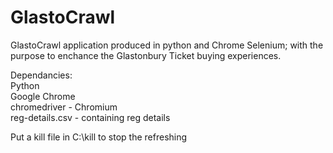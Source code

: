 # GlastoCrawl
GlastoCrawl application produced in python and Chrome Selenium; with the purpose to enchance the Glastonbury Ticket buying experiences. 

Dependancies:  <br>
Python  <br>
Google Chrome <br>
chromedriver - Chromium <br>
reg-details.csv - containing reg details  <br>

Put a kill file in C:\kill to stop the refreshing  <br>

